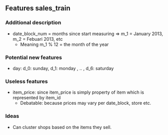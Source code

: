 ## Features sales_train
### Additional description
- date_block_num = months since start measuring => m_1 = January 2013, m_2 = Febuari 2013, etc
    - Meaning m_1 % 12 = the month of the year


### Potential new features
- day: d_0: sunday, d_1: monday , .. , d_6: saturday


### Useless features
- item_price: since item_price is simply property of item which is represented by item_id
    - Debatable: because prices may vary per date_block, store etc.


### Ideas
- Can cluster shops based on the items they sell.